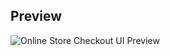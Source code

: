 
## Preview

![Online Store Checkout UI Preview](https://github.com/ebulfez21/Html_Task/blob/main/TableCreation/SharedScreenshot.jpg)